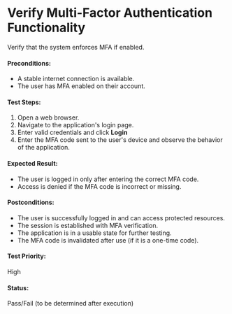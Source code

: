 # Verify Multi-Factor Authentication Functionality
Verify that the system enforces MFA if enabled.

#### **Preconditions:**  
- A stable internet connection is available.
- The user has MFA enabled on their account.

#### **Test Steps:**  
1. Open a web browser.
2. Navigate to the application's login page.
3. Enter valid credentials and click **Login**
4. Enter the MFA code sent to the user's device and observe the behavior of the application.

#### **Expected Result:**  
- The user is logged in only after entering the correct MFA code.
- Access is denied if the MFA code is incorrect or missing.

#### **Postconditions:**  
- The user is successfully logged in and can access protected resources.
- The session is established with MFA verification.
- The application is in a usable state for further testing.
- The MFA code is invalidated after use (if it is a one-time code).

#### **Test Priority:**  
High

#### **Status:**  
Pass/Fail (to be determined after execution)

